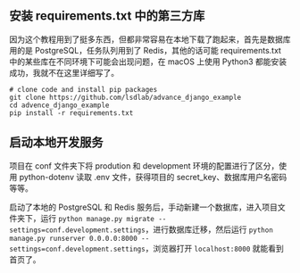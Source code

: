 ## 安装 requirements.txt 中的第三方库

因为这个教程用到了挺多东西，但都非常容易在本地下载了跑起来，首先是数据库用的是 PostgreSQL，任务队列用到了 Redis，其他的话可能 requirements.txt 中的某些库在不同环境下可能会出现问题，在 macOS 上使用 Python3 都能安装成功，我就不在这里详细写了。

```shell
# clone code and install pip packages
git clone https://github.com/lsdlab/advance_django_example
cd advence_django_example
pip install -r requirements.txt
```



## 启动本地开发服务

项目在 conf 文件夹下将 prodution 和 development 环境的配置进行了区分，使用 python-dotenv 读取 .env 文件，获得项目的 secret_key、数据库用户名密码等等。

启动了本地的 PostgreSQL 和 Redis 服务后，手动新建一个数据库，进入项目文件夹下，运行 `python manage.py migrate --settings=conf.development.settings`，进行数据库迁移，然后运行 `python manage.py runserver 0.0.0.0:8000 --settings=conf.development.settings`，浏览器打开 `localhost:8000` 就能看到首页了。